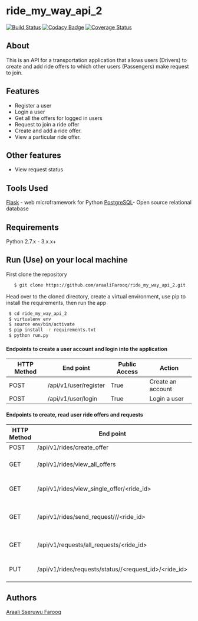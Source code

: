 # ride_my_way_api_2

[![Build Status](https://travis-ci.org/araaliFarooq/ride_my_way_api_2.svg?branch=master)](https://travis-ci.org/araaliFarooq/ride_my_way_api_2)
[![Codacy Badge](https://api.codacy.com/project/badge/Grade/06dc688a05034adcbcb97c8ff47ac190)](https://www.codacy.com/app/araaliFarooq/ride_my_way_api_2?utm_source=github.com&amp;utm_medium=referral&amp;utm_content=araaliFarooq/ride_my_way_api_2&amp;utm_campaign=Badge_Grade)
[![Coverage Status](https://coveralls.io/repos/github/araaliFarooq/ride_my_way_api_2/badge.svg?branch=master)](https://coveralls.io/github/araaliFarooq/ride_my_way_api_2?branch=master)


## About
This is an API for a transportation application that allows users (Drivers) to create and add ride offers to which other users (Passengers) make request to join.

## Features
- Register a user
- Login a user
- Get all the offers for logged in users
- Request to join a ride offer
- Create and add a ride offer.
- View a particular ride offer.

## Other features
- View request status

## Tools Used
[Flask](http://flask.pocoo.org/) - web microframework for Python
[PostgreSQL](https://www.postgresql.org/)- Open source relational database

## Requirements
Python 2.7.x - 3.x.x+

## Run (Use) on your local machine
First clone the repository
```sh
   $ git clone https://github.com/araaliFarooq/ride_my_way_api_2.git
   ```
   Head over to the cloned directory, create a virtual environment, use pip to install the requirements, then run the app
   ```sh
    $ cd ride_my_way_api_2
    $ virtualenv env
    $ source env/bin/activate
    $ pip install -r requirements.txt
    $ python run.py
```
#### Endpoints to create a user account and login into the application
HTTP Method|End point | Public Access|Action
-----------|----------|--------------|------
POST | /api/v1/user/register | True | Create an account
POST | /api/v1/user/login | True | Login a user

#### Endpoints to create, read user ride offers and requests
HTTP Method|End point | Public Access|Action
-----------|----------|--------------|------
POST | /api/v1/rides/create_offer | False | Create an offer
GET | /api/v1/rides/view_all_offers | False | Fetch all offers for a logged in user
GET | /api/v1/rides/view_single_offer/<ride_id> | False | Fetch a single offer for a logged in user
GET | /api/v1/rides/send_request/<location>/<destination>/<ride_id> | False | Send a request to join a ride offer for a logged in user
GET | /api/v1/requests/all_requests/<ride_id> | False | View all requests to a specific offer
PUT | /api/v1/rides/requests/status/<status>/<request_id>/<ride_id> | False | Respond to ride requests(Accept or reject)

## Authors
[Araali Sseruwu Farooq](https://github.com/araalifarooq)


